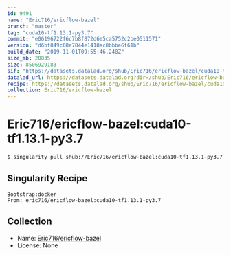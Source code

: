```yaml
---
id: 9491
name: "Eric716/ericflow-bazel"
branch: "master"
tag: "cuda10-tf1.13.1-py3.7"
commit: "e06196722f6c7b8f872d6e5ca5752c2be0511571"
version: "d6bf849c68e7844e1418ac8bbbe6f61b"
build_date: "2019-11-01T09:55:46.248Z"
size_mb: 20835
size: 8506929183
sif: "https://datasets.datalad.org/shub/Eric716/ericflow-bazel/cuda10-tf1.13.1-py3.7/2019-11-01-e0619672-d6bf849c/d6bf849c68e7844e1418ac8bbbe6f61b.simg"
datalad_url: https://datasets.datalad.org?dir=/shub/Eric716/ericflow-bazel/cuda10-tf1.13.1-py3.7/2019-11-01-e0619672-d6bf849c/
recipe: https://datasets.datalad.org/shub/Eric716/ericflow-bazel/cuda10-tf1.13.1-py3.7/2019-11-01-e0619672-d6bf849c/Singularity
collection: Eric716/ericflow-bazel
---
```


# Eric716/ericflow-bazel:cuda10-tf1.13.1-py3.7

```bash
$ singularity pull shub://Eric716/ericflow-bazel:cuda10-tf1.13.1-py3.7
```

## Singularity Recipe

```singularity
Bootstrap:docker  
From: eric716/ericflow-bazel:cuda10-tf1.13.1-py3.7
```

## Collection

 - Name: [Eric716/ericflow-bazel](https://github.com/Eric716/ericflow-bazel)
 - License: None


